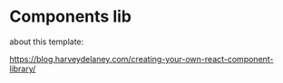 # Components lib

about this template:

https://blog.harveydelaney.com/creating-your-own-react-component-library/
